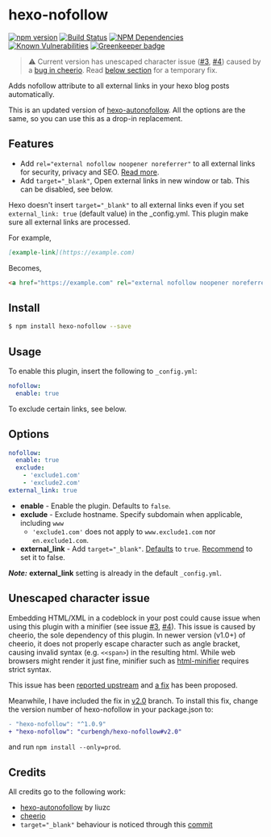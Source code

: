# hexo-nofollow

[![npm version](https://badge.fury.io/js/hexo-nofollow.svg)](https://www.npmjs.com/package/hexo-nofollow)
[![Build Status](https://travis-ci.com/curbengh/hexo-nofollow.svg?branch=master)](https://travis-ci.com/curbengh/hexo-nofollow)
[![NPM Dependencies](https://david-dm.org/curbengh/hexo-nofollow.svg)](https://david-dm.org/curbengh/hexo-nofollow)
[![Known Vulnerabilities](https://snyk.io/test/npm/hexo-nofollow/badge.svg)](https://snyk.io/test/npm/hexo-nofollow)
[![Greenkeeper badge](https://badges.greenkeeper.io/curbengh/hexo-nofollow.svg)](https://greenkeeper.io/)

> :warning: Current version has unescaped character issue ([#3](https://github.com/curbengh/hexo-nofollow/issues/3), [#4](https://github.com/curbengh/hexo-nofollow/issues/4)) caused by a [bug in cheerio](https://github.com/cheeriojs/cheerio/issues/1198). Read [below section](#unescaped-character-issue) for a temporary fix.

Adds nofollow attribute to all external links in your hexo blog posts automatically.

This is an updated version of [hexo-autonofollow](https://www.npmjs.com/package/hexo-autonofollow). All the options are the same, so you can use this as a drop-in replacement.

## Features
* Add `rel="external nofollow noopener noreferrer"` to all external links for security, privacy and SEO. [Read more](https://developer.mozilla.org/en-US/docs/Web/HTML/Link_types).
* Add `target="_blank"`, Open external links in new window or tab. This can be disabled, see below.

Hexo doesn't insert `target="_blank"` to all external links even if you set `external_link: true` (default value) in the _config.yml.
This plugin make sure all external links are processed.

For example,
```markdown
[example-link](https://example.com)
```
Becomes,
```html
<a href="https://example.com" rel="external nofollow noopener noreferrer" target="_blank">example-link</a>
```

## Install
``` bash
$ npm install hexo-nofollow --save
```

## Usage
To enable this plugin, insert the following to `_config.yml`:
``` yaml
nofollow:
  enable: true
```
To exclude certain links, see below.

## Options
```yaml
nofollow:
  enable: true
  exclude:
    - 'exclude1.com'
    - 'exclude2.com'
external_link: true
```

- **enable** - Enable the plugin. Defaults to `false`.
- **exclude** - Exclude hostname. Specify subdomain when applicable, including `www`
  - `'exclude1.com'` does not apply to `www.exclude1.com` nor `en.exclude1.com`.
- **external_link** - Add `target="_blank"`. [Defaults](https://hexo.io/docs/configuration#Writing) to `true`. [Recommend](https://css-tricks.com/use-target_blank/) to set it to false.

***Note:*** **external_link** setting is already in the default `_config.yml`.

## Unescaped character issue

Embedding HTML/XML in a codeblock in your post could cause issue when using this plugin with a minifier (see issue [#3](https://github.com/curbengh/hexo-nofollow/issues/3), [#4](https://github.com/curbengh/hexo-nofollow/issues/4)). This issue is caused by cheerio, the sole dependency of this plugin. In newer version (v1.0+) of cheerio, it does not properly escape character such as angle bracket, causing invalid syntax (e.g. `<<span>`) in the resulting html. While web browsers might render it just fine, minifier such as [html-minifier](https://github.com/kangax/html-minifier) requires strict syntax.

This issue has been [reported upstream](https://github.com/cheeriojs/cheerio/issues/1198) and [a fix](https://github.com/cheeriojs/dom-serializer/pull/80) has been proposed.

Meanwhile, I have included the fix in [v2.0](https://github.com/curbengh/hexo-nofollow/tree/v2.0) branch. To install this fix, change the version number of hexo-nofollow in your package.json to:

``` diff
- "hexo-nofollow": "^1.0.9"
+ "hexo-nofollow": "curbengh/hexo-nofollow#v2.0"
```

and run `npm install --only=prod`.

## Credits
All credits go to the following work:
- [hexo-autonofollow](https://github.com/curbengh/hexo-nofollow) by liuzc
- [cheerio](https://github.com/cheeriojs/cheerio)
- `target="_blank"` behaviour is noticed through this [commit](https://github.com/SukkaW/hexo-filter-nofollow/commit/6c5f49fb551237b42413c158b9294d58c4c8b221)
